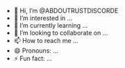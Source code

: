 - 👋 Hi, I’m @ABDOUTRUSTDISCORDE
- 👀 I’m interested in ...
- 🌱 I’m currently learning ...
- 💞️ I’m looking to collaborate on ...
- 📫 How to reach me ...
- 😄 Pronouns: ...
- ⚡ Fun fact: ...

<!---
ABDOUTRUSTDISCORDE/ABDOUTRUSTDISCORDE is a ✨ special ✨ repository because its `README.md` (this file) appears on your GitHub profile.
You can click the Preview link to take a look at your changes.
--->
